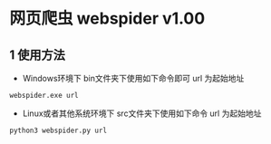 # 网页爬虫 webspider v1.00

## 1 使用方法
- Windows环境下 bin文件夹下使用如下命令即可 url 为起始地址
```commandline
webspider.exe url
```
- Linux或者其他系统环境下 src文件夹下使用如下命令 url 为起始地址
```commandline
python3 webspider.py url
```